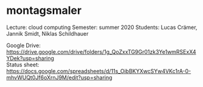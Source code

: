 # montagsmaler

Lecture: cloud computing
Semester: summer 2020
Students: Lucas Crämer, Jannik Smidt, Niklas Schildhauer

Google Drive: https://drive.google.com/drive/folders/1g_QoZxxTG9Gr01zk3Ye1wmRSExX4YDek?usp=sharing  
Status sheet: https://docs.google.com/spreadsheets/d/11s_OibBKYXwcSYw4VKc1rA-0-mhvWUQt0Jf6oXrnJ9M/edit?usp=sharing  
  
